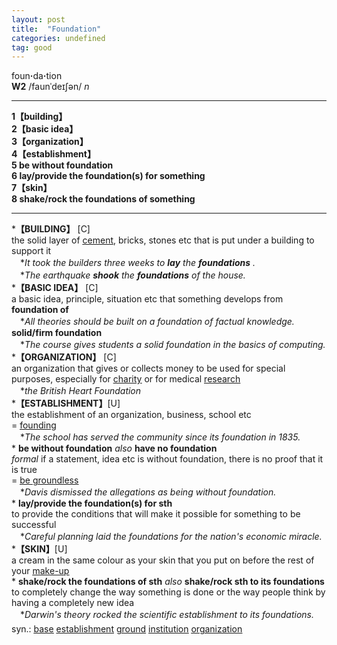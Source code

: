 ```yaml
---
layout: post
title:  "Foundation"
categories: undefined
tag: good
---
```

<DIV style="MARGIN: 0px 0px 5px">foun<B>·</B>da<B>·</B>tion<BR><B>W2</B> /faunˈdeɪʃən/ <I>n</I> 
<HR>
<B>1【building】</B><BR><B>2【basic idea】</B><BR><B>3【organization】</B><BR><B>4【establishment】</B><BR><B>5 be without foundation</B><BR><B>6 lay/provide the foundation(s) for something</B><BR><B>7【skin】</B><BR><B>8 shake/rock the foundations of something</B>
<HR>
*<B>【BUILDING】</B> [C] <BR>the solid layer of <A href="{{ site.baseurl }}/cement"><U>cement</U></A>, bricks, stones etc that is put under a building to support it<BR>　*<I>It took the builders three weeks to <B>lay</B> the <B>foundations</B> .</I><BR>　*<I>The earthquake <B>shook</B> the <B>foundations</B> of the house.</I><BR>*<B>【BASIC IDEA】</B> [C] <BR>a basic idea, principle, situation etc that something develops from<BR><B>foundation of</B><BR>　*<I>All theories should be built on a foundation of factual knowledge.</I><BR><B>solid/firm foundation</B><BR>　*<I>The course gives students a solid foundation in the basics of computing.</I><BR>*<B>【ORGANIZATION】</B> [C] <BR>an organization that gives or collects money to be used for special purposes, especially for <A href="{{ site.baseurl }}/charity"><U>charity</U></A> or for medical <A href="{{ site.baseurl }}/research"><U>research</U></A><BR>　*<I>the British Heart Foundation</I><BR>*<B>【ESTABLISHMENT】</B>[U]<BR>the establishment of an organization, business, school etc<BR>= <A href="{{ site.baseurl }}/founding"><U>founding</U></A><BR>　*<I>The school has served the community since its foundation in 1835.</I><BR>* <B>be without foundation</B> <I>also</I> <B>have no foundation</B> <BR><I>formal</I> if a statement, idea etc is without foundation, there is no proof that it is true<BR>= <A href="{{ site.baseurl }}/groundless"><U>be groundless</U></A><BR>　*<I>Davis dismissed the allegations as being without foundation.</I><BR>* <B>lay/provide the foundation(s) for sth</B><BR>to provide the conditions that will make it possible for something to be successful<BR>　*<I>Careful planning laid the foundations for the nation's economic miracle.</I><BR>*<B>【SKIN】</B>[U]<BR>a cream in the same colour as your skin that you put on before the rest of your <A href="{{ site.baseurl }}/make-up"><U>make-up</U></A><BR>* <B>shake/rock the foundations of sth</B> <I>also</I> <B>shake/rock sth to its foundations</B> <BR>to completely change the way something is done or the way people think by having a completely new idea<BR>　*<I>Darwin's theory rocked the scientific establishment to its foundations.</I></DIV>
<DIV style="MARGIN: 0px 0px 5px">
<DIV style="MARGIN: 4px 0px">syn.: <A href="{{ site.baseurl }}/base"><U>base</U></A> <A href="{{ site.baseurl }}/establishment"><U>establishment</U></A> <A href="{{ site.baseurl }}/ground"><U>ground</U></A> <A href="{{ site.baseurl }}/institution"><U>institution</U></A> <A href="{{ site.baseurl }}/organization"><U>organization</U></A></DIV></DIV>
